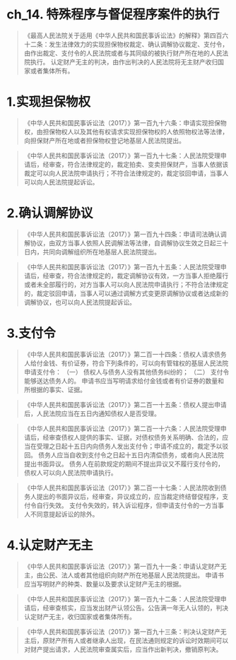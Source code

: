 # ch_14. 特殊程序与督促程序案件的执行
> 《最高人民法院关于适用《中华人民共和国民事诉讼法》的解释》第四百六十二条：发生法律效力的实现担保物权裁定、确认调解协议裁定、支付令，由作出裁定、支付令的人民法院或者与其同级的被执行财产所在地的人民法院执行。 
认定财产无主的判决，由作出判决的人民法院将无主财产收归国家或者集体所有。

# 1.实现担保物权
> 《中华人民共和国民事诉讼法（2017）》第一百九十六条：申请实现担保物权，由担保物权人以及其他有权请求实现担保物权的人依照物权法等法律，向担保财产所在地或者担保物权登记地基层人民法院提出。 

> 《中华人民共和国民事诉讼法（2017）》第一百九十七条：人民法院受理申请后，经审查，符合法律规定的，裁定拍卖、变卖担保财产，当事人依据该裁定可以向人民法院申请执行；不符合法律规定的，裁定驳回申请，当事人可以向人民法院提起诉讼。

# 2.确认调解协议
> 《中华人民共和国民事诉讼法（2017）》第一百九十四条：申请司法确认调解协议，由双方当事人依照人民调解法等法律，自调解协议生效之日起三十日内，共同向调解组织所在地基层人民法院提出。 

> 《中华人民共和国民事诉讼法（2017）》第一百九十五条：人民法院受理申请后，经审查，符合法律规定的，裁定调解协议有效，一方当事人拒绝履行或者未全部履行的，对方当事人可以向人民法院申请执行；不符合法律规定的，裁定驳回申请，当事人可以通过调解方式变更原调解协议或者达成新的调解协议，也可以向人民法院提起诉讼。

# 3.支付令
> 《中华人民共和国民事诉讼法（2017）》第二百一十四条：债权人请求债务人给付金钱、有价证券，符合下列条件的，可以向有管辖权的基层人民法院申请支付令：
（一） 债权人与债务人没有其他债务纠纷的；
（二） 支付令能够送达债务人的。
申请书应当写明请求给付金钱或者有价证券的数量和所根据的事实、证据。

> 《中华人民共和国民事诉讼法（2017）》第二百一十五条：债权人提出申请后，人民法院应当在五日内通知债权人是否受理。 

> 《中华人民共和国民事诉讼法（2017）》第二百一十六条：人民法院受理申请后，经审查债权人提供的事实、证据，对债权债务关系明确、合法的，应当在受理之日起十五日内向债务人发出支付令；申请不成立的，裁定予以驳回。 
债务人应当自收到支付令之日起十五日内清偿债务，或者向人民法院提出书面异议。
债务人在前款规定的期间不提出异议又不履行支付令的，债权人可以向人民法院申请执行。

> 《中华人民共和国民事诉讼法（2017）》第二百一十七条：人民法院收到债务人提出的书面异议后，经审查，异议成立的，应当裁定终结督促程序，支付令自行失效。 
支付令失效的，转入诉讼程序，但申请支付令的一方当事人不同意提起诉讼的除外。

# 4.认定财产无主
> 《中华人民共和国民事诉讼法（2017）》第一百九十一条：申请认定财产无主，由公民、法人或者其他组织向财产所在地基层人民法院提出。
申请书应当写明财产的种类、数量以及要求认定财产无主的根据。

> 《中华人民共和国民事诉讼法（2017）》第一百九十二条：人民法院受理申请后，经审查核实，应当发出财产认领公告。公告满一年无人认领的，判决认定财产无主，收归国家或者集体所有。

> 《中华人民共和国民事诉讼法（2017）》第一百九十三条：判决认定财产无主后，原财产所有人或者继承人出现，在民法通则规定的诉讼时效期间可以对财产提出请求，人民法院审查属实后，应当作出新判决，撤销原判决。



















